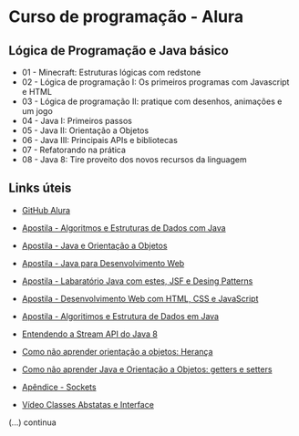 # Curso de programação - Alura

## Lógica de Programação e Java básico
- 01 - Minecraft: Estruturas lógicas com redstone
- 02 - Lógica de programação I: Os primeiros programas com Javascript e HTML
- 03 - Lógica de programação II: pratique com desenhos, animações e um jogo
- 04 - Java I: Primeiros passos
- 05 - Java II: Orientação a Objetos
- 06 - Java III: Principais APIs e bibliotecas
- 07 - Refatorando na prática
- 08 - Java 8: Tire proveito dos novos recursos da linguagem


## Links úteis
 - [GitHub Alura](https://github.com/alura-cursos/)
 - [Apostila - Algoritmos e Estruturas de Dados com Java](https://www.caelum.com.br/apostila-java-estrutura-dados/)
 - [Apostila - Java e Orientação a Objetos](https://www.caelum.com.br/download/caelum-java-objetos-fj11.pdf)
 - [Apostila - Java para Desenvolvimento Web](https://www.caelum.com.br/download/caelum-java-web-fj21.pdf)
 - [Apostila - Labaratório Java com estes, JSF e Desing Patterns](https://www.caelum.com.br/download/caelum-java-testes-jsf-web-services-design-patterns-fj22.pdf)
 - [Apostila - Desenvolvimento Web com HTML, CSS e JavaScript](https://www.caelum.com.br/download/caelum-html-css-javascript-php.pdf)
 - [Apostila - Algoritimos e Estrutura de Dados em Java](https://www.caelum.com.br/download/caelum-algoritmos-estruturas-dados-java-cs14.pdf)
 - [Entendendo a Stream API do Java 8](http://www.matera.com/br/2015/01/23/entendendo-a-stream-api-do-java-8/)
 - [Como não aprender orientação a objetos: Herança](http://blog.caelum.com.br/como-nao-aprender-orientacao-a-objetos-heranca/)
 - [Como não aprender Java e Orientação a Objetos: getters e setters](http://blog.caelum.com.br/nao-aprender-oo-getters-e-setters/)
 - [Apêndice - Sockets](https://www.caelum.com.br/apostila-java-orientacao-objetos/apendice-sockets/)
 
 - [Vídeo Classes Abstatas e Interface](https://www.youtube.com/watch?v=cjYBm1sGRjk)
 
 
 
(...) continua
